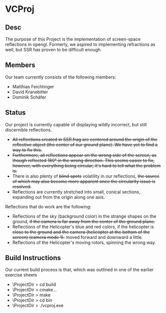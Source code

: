 # VCProj

## Desc
The purpose of this Project is the implementation of screen-space reflections in opengl.
Formerly, we aspired to implementing refractions as well, but SSR has proven to be difficult enough.

## Members
Our team currently consists of the following members:
* Matthias Feichtinger
* David Kranebitter
* Dominik Schäfer

## Status
Our project is currently capable of displaying wildly incorrect, but still discernible reflections.
* ~~All reflections created in SSR.frag are centered around the origin of the reflective object (the center of our ground plane).
  We have yet to find a way to fix this.~~
* ~~Furthermore, all reflections appear on the wrong side of the screen, as though reflected 180° in the wrong direction.
  This seems easier to fix, however, with everything being circular, it's hard to tell what the problem is.~~
* There is also plenty of ~~blind spots~~ volatility in our reflections, ~~the source of which may also become more apparent once the circularity issue is resolved.~~
* Reflections are currently stretched into small, conical sections, expanding out from the origin along one axis.

Reflections that do work are the following:
* Reflections of the sky (background color) in the strange shapes on the ground, ~~if the camera is far away from the center of the ground plane.~~
* Reflections of the Helicopter's blue and red colors, if the helicopter is ~~close to the ground and the camera (helicopter at the bottom of the screen) (camera mode 1).~~ moved forward and downward a little.
* Reflections of the Helicopter's moving rotors, spinning the wrong way.

## Build Instructions
Our current build process is that, which was outlined in one of the earlier exercise sheets
* \ProjectDir > cd build
* \ProjectDir > cmake ..
* \ProjectDir > make
* \ProjectDir > cd bin
* \ProjectDir > ./vcproj.exe
